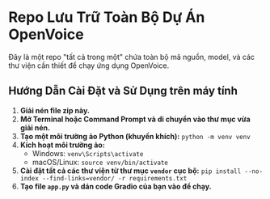
# Repo Lưu Trữ Toàn Bộ Dự Án OpenVoice

Đây là một repo "tất cả trong một" chứa toàn bộ mã nguồn, model, và các thư viện cần thiết để chạy ứng dụng OpenVoice.

## Hướng Dẫn Cài Đặt và Sử Dụng trên máy tính

1.  **Giải nén file zip này.**
2.  **Mở Terminal hoặc Command Prompt và di chuyển vào thư mục vừa giải nén.**
3.  **Tạo một môi trường ảo Python (khuyến khích):**
    `python -m venv venv`
4.  **Kích hoạt môi trường ảo:**
    *   Windows: `venv\Scripts\activate`
    *   macOS/Linux: `source venv/bin/activate`
5.  **Cài đặt tất cả các thư viện từ thư mục `vendor` cục bộ:**
    `pip install --no-index --find-links=vendor/ -r requirements.txt`
6.  **Tạo file `app.py` và dán code Gradio của bạn vào để chạy.**
